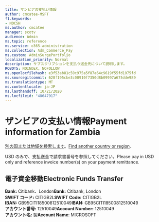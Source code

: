 ```yaml
---
title: ザンビアの支払い情報
author: cmcatee-MSFT
f1.keywords:
- NOCSH
ms.author: cmcatee
manager: scotv
audience: Admin
ms.topic: reference
ms.service: o365-administration
ms.collection: Adm_Commerce_Pay
ms.custom: AdminSurgePortfolio
localization_priority: Normal
description: サブスクリプションを支払う送金先について説明します。
ROBOTS: NOINDEX, NOFOLLOW
ms.openlocfilehash: e3f53ab81c50c975a5f87a64c9619f55fd1075fd
ms.sourcegitcommit: 628f195cbe3c00910f7350d8b09997a675dde989
ms.translationtype: MT
ms.contentlocale: ja-JP
ms.lasthandoff: 10/21/2020
ms.locfileid: "48647917"
---
```

# <a name="payment-information-for-zambia"></a><span data-ttu-id="56fde-103">ザンビアの支払い情報</span><span class="sxs-lookup"><span data-stu-id="56fde-103">Payment information for Zambia</span></span>

<span data-ttu-id="56fde-104">[別の国または地域を検索します](../billing-and-payments/pay-for-your-subscription.md)。</span><span class="sxs-lookup"><span data-stu-id="56fde-104">[Find another country or region](../billing-and-payments/pay-for-your-subscription.md).</span></span>

<span data-ttu-id="56fde-105">USD のみで、支払送金で請求書番号を参照してください。</span><span class="sxs-lookup"><span data-stu-id="56fde-105">Please pay in USD only and reference invoice number(s) on your payment remittance.</span></span>  

## <a name="electronic-funds-transfer"></a><span data-ttu-id="56fde-106">電子資金移動</span><span class="sxs-lookup"><span data-stu-id="56fde-106">Electronic Funds Transfer</span></span>

<span data-ttu-id="56fde-107">**Bank:** Citibank、London</span><span class="sxs-lookup"><span data-stu-id="56fde-107">**Bank:** Citibank, London</span></span>  
<span data-ttu-id="56fde-108">**SWIFT コード:** CITIGB2L</span><span class="sxs-lookup"><span data-stu-id="56fde-108">**SWIFT Code:** CITIGB2L</span></span>  
<span data-ttu-id="56fde-109">**IBAN:** GB95CITI18500812510049</span><span class="sxs-lookup"><span data-stu-id="56fde-109">**IBAN:** GB95CITI18500812510049</span></span>  
<span data-ttu-id="56fde-110">**アカウント番号:** 12510049</span><span class="sxs-lookup"><span data-stu-id="56fde-110">**Account Number:** 12510049</span></span>  
<span data-ttu-id="56fde-111">**アカウント名:** 製</span><span class="sxs-lookup"><span data-stu-id="56fde-111">**Account Name:** MICROSOFT</span></span>  